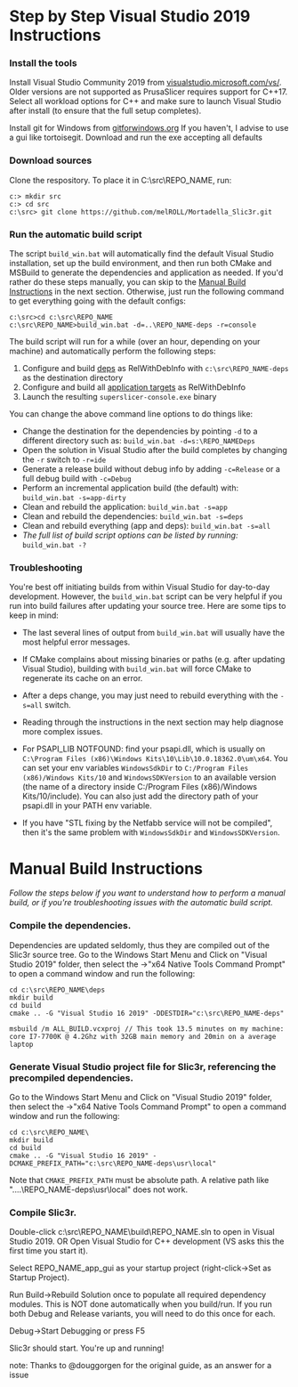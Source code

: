 # Step by Step Visual Studio 2019 Instructions

### Install the tools

Install Visual Studio Community 2019 from [visualstudio.microsoft.com/vs/](https://visualstudio.microsoft.com/vs/). Older versions are not supported as PrusaSlicer requires support for C++17.
Select all workload options for C++ and make sure to launch Visual Studio after install (to ensure that the full setup completes).

Install git for Windows from [gitforwindows.org](https://gitforwindows.org/)
If you haven't, I advise to use a gui like tortoisegit.
Download and run the exe accepting all defaults

### Download sources

Clone the respository.  To place it in C:\src\REPO_NAME, run:
```
c:> mkdir src
c:> cd src
c:\src> git clone https://github.com/melROLL/Mortadella_Slic3r.git
```

### Run the automatic build script

The script `build_win.bat` will automatically find the default Visual Studio installation, set up the build environment, and then run both CMake and MSBuild to generate the dependencies and application as needed. If you'd rather do these steps manually, you can skip to the [Manual Build Instructions](#manual-build-instructions) in the next section. Otherwise, just run the following command to get everything going with the default configs:

```
c:\src>cd c:\src\REPO_NAME
c:\src\REPO_NAME>build_win.bat -d=..\REPO_NAME-deps -r=console
```

The build script will run for a while (over an hour, depending on your machine) and automatically perform the following steps:
1. Configure and build [deps](#compile-the-dependencies) as RelWithDebInfo with `c:\src\REPO_NAME-deps` as the destination directory
2. Configure and build all [application targets](#compile-slic3r) as RelWithDebInfo
3. Launch the resulting `superslicer-console.exe` binary

You can change the above command line options to do things like:
* Change the destination for the dependencies by pointing `-d` to a different directory such as: `build_win.bat -d=s:\REPO_NAMEDeps`
* Open the solution in Visual Studio after the build completes by changing the `-r` switch to `-r=ide`
* Generate a release build without debug info by adding `-c=Release` or a full debug build with `-c=Debug`
* Perform an incremental application build (the default) with: `build_win.bat -s=app-dirty`
* Clean and rebuild the application: `build_win.bat -s=app`
* Clean and rebuild the dependencies: `build_win.bat -s=deps`
* Clean and rebuild everything (app and deps): `build_win.bat -s=all`
* _The full list of build script options can be listed by running:_ `build_win.bat -?`

### Troubleshooting

You're best off initiating builds from within Visual Studio for day-to-day development. However, the `build_win.bat` script can be very helpful if you run into build failures after updating your source tree. Here are some tips to keep in mind:
* The last several lines of output from `build_win.bat` will usually have the most helpful error messages.
* If CMake complains about missing binaries or paths (e.g. after updating Visual Studio), building with `build_win.bat` will force CMake to regenerate its cache on an error.
* After a deps change, you may just need to rebuild everything with the `-s=all` switch.
* Reading through the instructions in the next section may help diagnose more complex issues.

* For PSAPI_LIB NOTFOUND: find your psapi.dll, which is usually on `C:\Program Files (x86)\Windows Kits\10\Lib\10.0.18362.0\um\x64`. You can set your env variables `WindowsSdkDir` to `C:/Program Files (x86)/Windows Kits/10` and `WindowsSDKVersion` to an available version (the name of a directory inside C:/Program Files (x86)/Windows Kits/10/include). You can also just add the directory path of your psapi.dll in your PATH env variable.
* If you have "STL fixing by the Netfabb service will not be compiled", then it's the same problem with `WindowsSdkDir` and `WindowsSDKVersion`.

# Manual Build Instructions

_Follow the steps below if you want to understand how to perform a manual build, or if you're troubleshooting issues with the automatic build script._

### Compile the dependencies.
Dependencies are updated seldomly, thus they are compiled out of the Slic3r source tree.
Go to the Windows Start Menu and Click on "Visual Studio 2019" folder, then select the ->"x64 Native Tools Command Prompt" to open a command window and run the following:
```
cd c:\src\REPO_NAME\deps
mkdir build
cd build
cmake .. -G "Visual Studio 16 2019" -DDESTDIR="c:\src\REPO_NAME-deps"

msbuild /m ALL_BUILD.vcxproj // This took 13.5 minutes on my machine: core I7-7700K @ 4.2Ghz with 32GB main memory and 20min on a average laptop
```

### Generate Visual Studio project file for Slic3r, referencing the precompiled dependencies.
Go to the Windows Start Menu and Click on "Visual Studio 2019" folder, then select the ->"x64 Native Tools Command Prompt" to open a command window and run the following:
```
cd c:\src\REPO_NAME\
mkdir build
cd build
cmake .. -G "Visual Studio 16 2019" -DCMAKE_PREFIX_PATH="c:\src\REPO_NAME-deps\usr\local"
```

Note that `CMAKE_PREFIX_PATH` must be absolute path. A relative path like "..\..\REPO_NAME-deps\usr\local" does not work.

### Compile Slic3r. 

Double-click c:\src\REPO_NAME\build\REPO_NAME.sln to open in Visual Studio 2019.
OR
Open Visual Studio for C++ development (VS asks this the first time you start it).

Select REPO_NAME_app_gui as your startup project (right-click->Set as Startup Project).

Run Build->Rebuild Solution once to populate all required dependency modules.  This is NOT done automatically when you build/run.  If you run both Debug and Release variants, you will need to do this once for each.

Debug->Start Debugging or press F5

Slic3r should start. You're up and running!

note: Thanks to @douggorgen for the original guide, as an answer for a issue 


